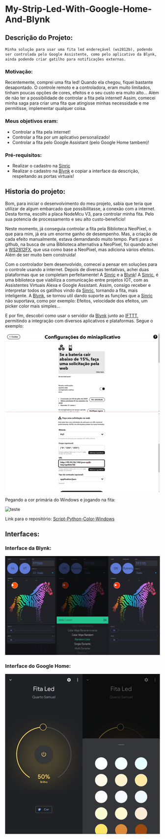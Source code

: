 # My-Strip-Led-With-Google-Home-And-Blynk

## Descrição do Projeto:

    Minha solução para usar uma fita led endereçável (ws2812b), podendo ser controlada pelo Google Assistente, como pelo aplicativo da Blynk, ainda podendo criar gatilho para notificações externas.

### Motivação:

Recentemente, comprei uma fita led! Quando ela chegou, fiquei bastante desapontado. O controle remoto e a controladora, eram muito limitados, tinham poucas opções de cores, efeitos e o seu custo era muito alto... Além de não ter a possibilidade de controlar a fita pela internet! Assim, comecei minha saga para criar uma fita que atingisse minhas necessidade e me permitisse, implementar qualquer coisa. 

### Meus objetivos eram:

- Controlar a fita pela internet!
- Controlar a fita por um aplicativo personalizado!
- Controlar a fita pelo Google Assistant (pelo Google Home tambem)!

### Pré-requisitos:

- Realizar o cadastro na [Sinric]
- Realizar o cadastro na [Blynk] e copiar a interface da descrição, respeitando as portas virtuais!

## Historia do projeto:

Bom, para iniciar o desenvolvimento do meu projeto, sabia que teria que utilizar de  algum embarcado que possibilitasse, a conexão com a internet. Desta forma, escolhi a placa NodeMcu V3, para controlar minha fita. Pelo sua potencia de processamento e seu alto custo-beneficio!

Neste momento, já conseguia controlar a fita pela Biblioteca NeoPixel, o que para mim, já era um enorme ganho de desempenho. Mas, a criação de cada efeito manualmente, estava demandando muito tempo. Parti para o github, na busca de uma Biblioteca alternativa a NeoPixel, foi quando achei a [WS2812FX], que usa como base a NeoPixel, mas adiciona vários efeitos. Além de ser muito bem construida!

Com o controlador bem desenvolvido, comecei a pensar em soluções para o controle usando a internet. Depois de diversas tentativas, achei duas plataformas que se completam perfeitamente! A [Sinric] e a [Blynk]! A [Sinric], é uma biblioteca que viabiliza a comunicação entre projetos IOT, com as Assistentes Virtuais Alexa e Google Assistant. Assim, consigo receber e interpretar todos os gatilhos vindo da [Sinric], tornando a fita, mais inteligente. A [Blynk], se tornou util dando suporte as funções que a [Sinric] não suportava, como por exemplo: Efeitos, velocidade dos efeitos, um picker color mais simples...

E por fim, descobri como usar o servidor da [Blynk] junto ao [IFTTT], permitindo a integração com diversos aplicativos e plataformas.  Segue o exemplo:

![Ifttt-1](src/ifttt-1.jpg)
![Ifttt-2](src/ifttt-2.jpg)

Pegando a cor primária do Windows e jogando na fita:

![teste](src/windows-color.gif)

Link para o repositório:
[Script-Python-Color-Windows]

## Interfaces:

### Interface da Blynk:

![Blynk-Img](src/blynk.jpg)

 ### Interface do Google Home:

![Google-Home](src/google-home.jpg)

[Script-Python-Color-Windows]: https://github.com/SamueldaCostaAraujoNunes/ColorWindowsLed

[Sinric]: https://github.com/kakopappa/sinric

[WS2812FX]: https://github.com/kitesurfer1404/WS2812FX

[Blynk]: https://blynk.io/

[IFTTT]: https://ifttt.com/home